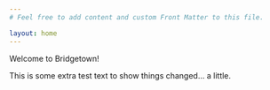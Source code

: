 ```yaml
---
# Feel free to add content and custom Front Matter to this file.

layout: home
---
```


Welcome to Bridgetown!

This is some extra test text to show things changed... a little.
